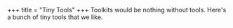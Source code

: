 +++
title = "Tiny Tools"
+++
Toolkits would be nothing without tools. Here's a bunch of tiny tools that we like.
